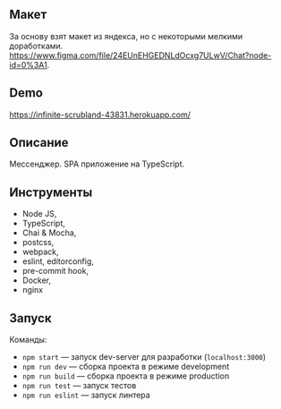 ## Макет

За основу взят макет из яндекса, но с некоторыми мелкими доработками.
https://www.figma.com/file/24EUnEHGEDNLdOcxg7ULwV/Chat?node-id=0%3A1.

## Demo

https://infinite-scrubland-43831.herokuapp.com/

## Описание

Мессенджер. SPA приложение на TypeScript.

## Инструменты

-   Node JS,
-   TypeScript,
-   Chai & Mocha,
-   postcss,
-   webpack,
-   eslint, editorconfig,
-   pre-commit hook,
-   Docker,
-   nginx

## Запуск

Команды:

-   `npm start` — запуск dev-server для разработки (`localhost:3000`)
-   `npm run dev` — сборка проекта в режиме development
-   `npm run build` — сборка проекта в режиме production
-   `npm run test` — запуск тестов
-   `npm run eslint` — запуск линтера
